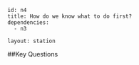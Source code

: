 ````
id: n4
title: How do we know what to do first?
dependencies:
  - n3

layout: station
````
##Key Questions